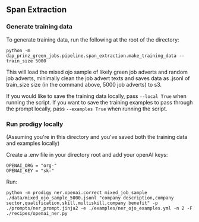## Span Extraction

### Generate training data

To generate training data, run the following at the root of the directory:

```
python -m dap_prinz_green_jobs.pipeline.span_extraction.make_training_data --train_size 5000
```

This will load the mixed ojo sample of likely green job adverts and random job adverts, minimally clean the job advert texts and saves data as .jsonl of train_size size (in the command above, 5000 job adverts) to s3.

If you would like to save the training data locally, pass `--local True` when running the script. If you want to save the training examples to pass through the prompt locally, pass `--examples True` when running the script.

### Run prodigy locally

(Assuming you're in this directory and you've saved both the training data and examples locally)

Create a .env file in your directory root and add your openAI keys:

```
OPENAI_ORG = "org-"
OPENAI_KEY = "sk-"
```

Run:

```
python -m prodigy ner.openai.correct mixed_job_sample ./data/mixed_ojo_sample_5000.jsonl "company description,company sector,qualification,skill,multiskill,company benefit" -p ./prompts/ner_prompt.jinja2 -e ./examples/ner_ojo_examples.yml -n 2 -F ./recipes/openai_ner.py
```
